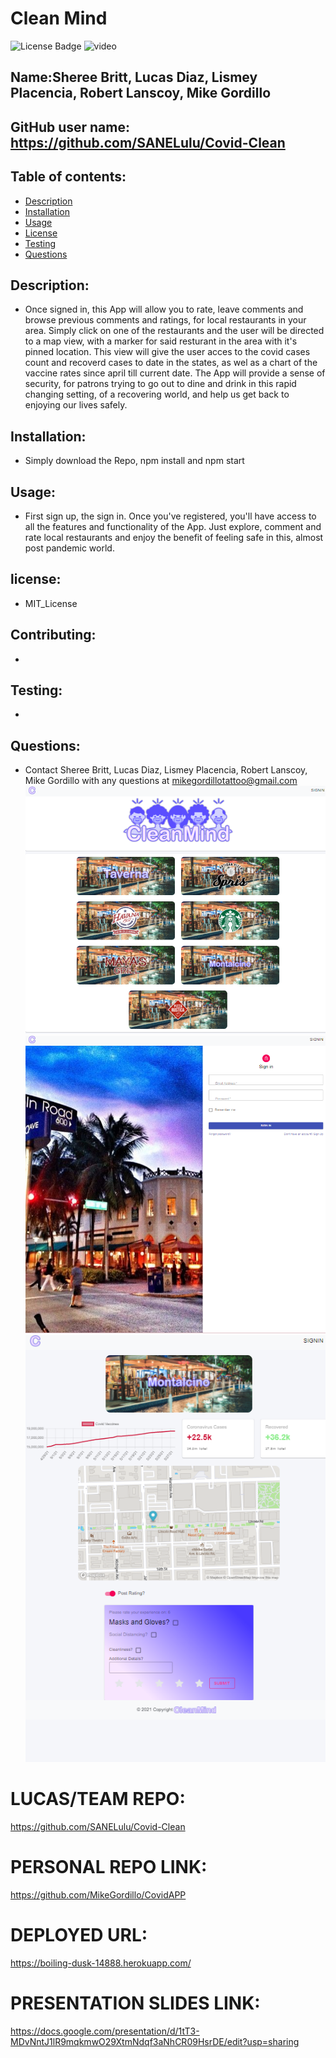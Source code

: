 # Clean Mind

![License Badge](https://img.shields.io/static/v1?label=License&message=MIT_License&color=blue)
![video](./client/src/assets/appsample.gif)

## Name:Sheree Britt, Lucas Diaz, Lismey Placencia, Robert Lanscoy, Mike Gordillo

## GitHub user name: https://github.com/SANELulu/Covid-Clean

## Table of contents:

- [Description](#description)
- [Installation](#Installation)
- [Usage](#usage)
- [License](#license)
- [Testing](#testing)
- [Questions](#questions)

## Description:

- Once signed in, this App will allow you to rate, leave comments and browse previous comments and ratings, for local restaurants in your area. Simply click on one of the restaurants and the user will be directed to a map view, with a marker for said resturant in the area with it's pinned location. This view will give the user acces to the covid cases count and recoverd cases to date in the states, as wel as a chart of the vaccine rates since april till current date. The App will provide a sense of security, for patrons trying to go out to dine and drink in this rapid changing setting, of a recovering world, and help us get back to enjoying our lives safely.

## Installation:

- Simply download the Repo, npm install and npm start

## Usage:

- First sign up, the sign in. Once you've registered, you'll have access to all the features and functionality of the App. Just explore, comment and rate local restaurants and enjoy the benefit of feeling safe in this, almost post pandemic world.

## license:

- MIT_License

## Contributing:

-

## Testing:

-

## Questions:

- Contact Sheree Britt, Lucas Diaz, Lismey Placencia, Robert Lanscoy, Mike Gordillo with any questions at mikegordillotattoo@gmail.com
  ![screenshot](./client/src/assets/app1.png)
  ![screenshot](./client/src/assets/app2.png)
  ![screenshot](./client/src/assets/app3.png)

# LUCAS/TEAM REPO:
https://github.com/SANELulu/Covid-Clean

# PERSONAL REPO LINK:
https://github.com/MikeGordillo/CovidAPP

# DEPLOYED URL:
https://boiling-dusk-14888.herokuapp.com/

# PRESENTATION SLIDES LINK:
https://docs.google.com/presentation/d/1tT3-MDvNntJ1lR9mqkmwO29XtmNdqf3aNhCR09HsrDE/edit?usp=sharing